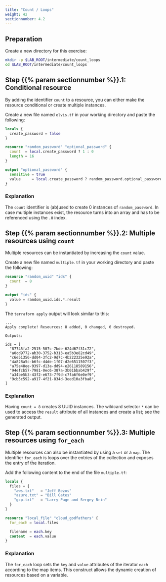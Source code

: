 ```yaml
---
title: "Count / Loops"
weight: 42
sectionnumber: 4.2
---
```



## Preparation

Create a new directory for this exercise:

```bash
mkdir -p $LAB_ROOT/intermediate/count_loops
cd $LAB_ROOT/intermediate/count_loops
```

## Step {{% param sectionnumber %}}.1: Conditional resource

By adding the identifier `count` to a resource, you can either make the resource conditional or
create multiple instances.

Create a new file named `elvis.tf` in your working directory and paste the following:

```terraform
locals {
  create_password = false
}

resource "random_password" "optional_password" {
  count  = local.create_password ? 1 : 0
  length = 16
}

output "optional_password" {
  sensitive = true
  value     = local.create_password ? random_password.optional_password.0.result : null
}
```

### Explanation

The `count` identifier is (ab)used to create 0 instances of `random_password`. In case multiple instances exist, the
resource turns into an array and has to be referenced using the `.0` index.

## Step {{% param sectionnumber %}}.2: Multiple resources using `count`

Multiple resources can be instantiated by increasing the `count` value.

Create a new file named `multiple.tf` in your working directory and paste the following:

```terraform
resource "random_uuid" "ids" {
  count  = 8
}

output "ids" {
  value = random_uuid.ids.*.result
}
```

The `terraform apply` output will look similar to this:

```
...
Apply complete! Resources: 8 added, 0 changed, 0 destroyed.

Outputs:

ids = [
  "87745fa2-2515-507c-7bde-624d67f31c72",
  "a0cd9772-ab30-3752-b313-ea5b3e82cd49",
  "c6e51356-dd04-3fc2-9d7c-4b222325e92a",
  "4a828a5c-b6fc-d4de-1f07-d2e6511507f3",
  "a75e48ee-9397-d13a-dd94-e26118589156",
  "94efcb57-7981-0ec6-387a-3b01bbab429f",
  "a34be5b3-43f2-e673-7f9d-c7fa6f6e0ef9",
  "9cb5c592-a917-4f21-834d-3eed10a3fba8",
]
```

### Explanation

Having `count = 8` creates 8 UUID instances. The wildcard selector `*` can be used to access the `result` attribute
of all instances and create a list; see the generated output.

## Step {{% param sectionnumber %}}.3: Multiple resources using `for_each`

Multiple resources can also be instantiated by using a `set` or a `map`. The identifier `for_each` is loops over
the entries of the collection and exposes the entry of the iteration.

Add the following content to the end of the file `multiple.tf`:

```terraform
locals {
  files = {
    "aws.txt"   = "Jeff Bezos"
    "azure.txt" = "Bill Gates"
    "gcp.txt"   = "Larry Page and Sergey Brin"
  }
}

resource "local_file" "cloud_godfathers" {
  for_each = local.files

  filename = each.key
  content  = each.value
}
```

### Explanation

The `for_each` loop sets the `key` and `value` attributes of the iterator `each` according to the map items.
This construct allows the dynamic creation of resources based on a variable.
